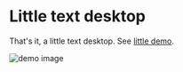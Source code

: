 # Little text desktop
 That's it, a little text desktop.
 See [little demo](https://davidedc.github.io/Little-text-desktop/).

![demo image](simple-draggable-panels-js-demo-image.png)